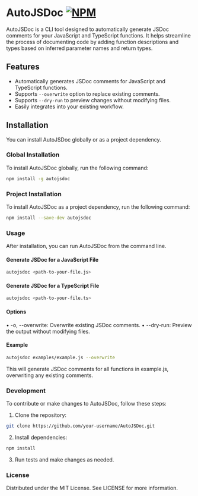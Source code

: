 # AutoJSDoc [![NPM](https://nodei.co/npm/autojsdoc.png?mini=true)](https://www.npmjs.com/package/autojsdoc)

AutoJSDoc is a CLI tool designed to automatically generate JSDoc comments for your JavaScript and TypeScript functions. It helps streamline the process of documenting code by adding function descriptions and types based on inferred parameter names and return types.

## Features

- Automatically generates JSDoc comments for JavaScript and TypeScript functions.
- Supports `--overwrite` option to replace existing comments.
- Supports `--dry-run` to preview changes without modifying files.
- Easily integrates into your existing workflow.

## Installation

You can install AutoJSDoc globally or as a project dependency.

### Global Installation

To install AutoJSDoc globally, run the following command:

```bash
npm install -g autojsdoc
```

### Project Installation

To install AutoJSDoc as a project dependency, run the following command:

```bash
npm install --save-dev autojsdoc
```

### Usage

After installation, you can run AutoJSDoc from the command line.

#### Generate JSDoc for a JavaScript File

```bash
autojsdoc <path-to-your-file.js>
```

#### Generate JSDoc for a TypeScript File

```bash
autojsdoc <path-to-your-file.ts>
```

#### Options

• -o, --overwrite: Overwrite existing JSDoc comments.
• --dry-run: Preview the output without modifying files.

#### Example

```bash
autojsdoc examples/example.js --overwrite
```

This will generate JSDoc comments for all functions in example.js, overwriting any existing comments.

### Development

To contribute or make changes to AutoJSDoc, follow these steps:

1. Clone the repository:

```bash
git clone https://github.com/your-username/AutoJSDoc.git
```

2. Install dependencies:

```bash
npm install
```

3. Run tests and make changes as needed.

### License

Distributed under the MIT License. See LICENSE for more information.
